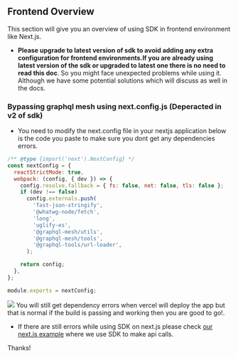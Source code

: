 ## Frontend Overview

This section will give you an overview of using SDK in frontend environment like Next.js.

- **Please upgrade to latest version of sdk to avoid adding any extra configuration for frontend environments.If you are already using latest version of the sdk or upgraded to latest one there is no need to read this doc**. So you might face unexpected problems while using it. Although we have some potential solutions which will discuss as well in the docs.


### Bypassing graphql mesh using next.config.js (Deperacted in v2 of sdk)

- You need to modify the next.config file in your nextjs application below is the code you paste to make sure you dont get any dependencies errors.

```javascript
/** @type {import('next').NextConfig} */
const nextConfig = {
  reactStrictMode: true,
  webpack: (config, { dev }) => {
    config.resolve.fallback = { fs: false, net: false, tls: false };
    if (dev !== false)
      config.externals.push(
        'fast-json-stringify',
        '@whatwg-node/fetch',
        'long',
        'uglify-es',
        '@graphql-mesh/utils',
        '@graphql-mesh/tools',
        '@graphql-tools/url-loader',
      );

    return config;
  },
};

module.exports = nextConfig;
```

![](https://github.com/Gateway-DAO/verification-flow-poc/assets/63333707/45f30df6-dfe2-464c-92e7-71a318ba4173) You will still get dependency errors when vercel will deploy the app but that is normal if the build is passing and working then you are good to go!.

- If there are still errors while using SDK on next.js please check [our next.js example](https://github.com/Gateway-DAO/verification-flow-poc/tree/main) where we use SDK to make api calls.

Thanks!
